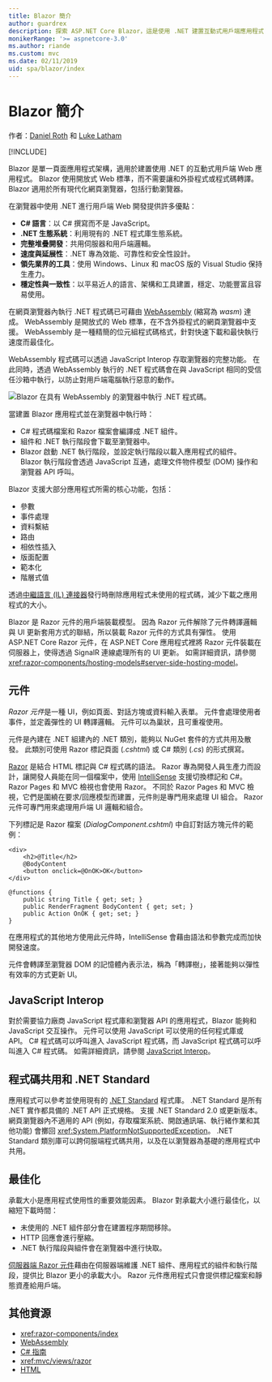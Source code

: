 ```yaml
---
title: Blazor 簡介
author: guardrex
description: 探索 ASP.NET Core Blazor，這是使用 .NET 建置互動式用戶端應用程式的全新方式，透過此方式建置的應用程式可在具有 WebAssembly 的瀏覽器中執行。
monikerRange: '>= aspnetcore-3.0'
ms.author: riande
ms.custom: mvc
ms.date: 02/11/2019
uid: spa/blazor/index
---
```

# <a name="introduction-to-blazor"></a>Blazor 簡介

作者：[Daniel Roth](https://github.com/danroth27) 和 [Luke Latham](https://github.com/guardrex)

[!INCLUDE[](~/includes/razor-components-preview-notice.md)]

Blazor 是單一頁面應用程式架構，適用於建置使用 .NET 的互動式用戶端 Web 應用程式。 Blazor 使用開放式 Web 標準，而不需要讓和外掛程式或程式碼轉譯。 Blazor 適用於所有現代化網頁瀏覽器，包括行動瀏覽器。

在瀏覽器中使用 .NET 進行用戶端 Web 開發提供許多優點：

* **C# 語言**：以 C# 撰寫而不是 JavaScript。
* **.NET 生態系統**：利用現有的 .NET 程式庫生態系統。
* **完整堆疊開發**：共用伺服器和用戶端邏輯。
* **速度與延展性**：.NET 專為效能、可靠性和安全性設計。
* **領先業界的工具**：使用 Windows、Linux 和 macOS 版的 Visual Studio 保持生產力。
* **穩定性與一致性**：以平易近人的語言、架構和工具建置，穩定、功能豐富且容易使用。

在網頁瀏覽器內執行 .NET 程式碼已可藉由 [WebAssembly](http://webassembly.org) (縮寫為 *wasm*) 達成。 WebAssembly 是開放式的 Web 標準，在不含外掛程式的網頁瀏覽器中支援。 WebAssembly 是一種精簡的位元組程式碼格式，針對快速下載和最快執行速度而最佳化。

WebAssembly 程式碼可以透過 JavaScript Interop 存取瀏覽器的完整功能。 在此同時，透過 WebAssembly 執行的 .NET 程式碼會在與 JavaScript 相同的受信任沙箱中執行，以防止對用戶端電腦執行惡意的動作。

![Blazor 在具有 WebAssembly 的瀏覽器中執行 .NET 程式碼。](index/_static/blazor.png)

當建置 Blazor 應用程式並在瀏覽器中執行時：

* C# 程式碼檔案和 Razor 檔案會編譯成 .NET 組件。
* 組件和 .NET 執行階段會下載至瀏覽器中。
* Blazor 啟動 .NET 執行階段，並設定執行階段以載入應用程式的組件。 Blazor 執行階段會透過 JavaScript 互通，處理文件物件模型 (DOM) 操作和瀏覽器 API 呼叫。

Blazor 支援大部分應用程式所需的核心功能，包括：

* 參數
* 事件處理
* 資料繫結
* 路由
* 相依性插入
* 版面配置
* 範本化
* 階層式值

透過[中繼語言 (IL) 連接器](xref:host-and-deploy/razor-components/configure-linker)發行時刪除應用程式未使用的程式碼，減少下載之應用程式的大小。

Blazor 是 Razor 元件的用戶端裝載模型。 因為 Razor 元件解除了元件轉譯邏輯與 UI 更新套用方式的聯結，所以裝載 Razor 元件的方式具有彈性。 使用 ASP.NET Core Razor 元件，在 ASP.NET Core 應用程式裡將 Razor 元件裝載在伺服器上，使得透過 SignalR 連線處理所有的 UI 更新。 如需詳細資訊，請參閱<xref:razor-components/hosting-models#server-side-hosting-model>。 

## <a name="components"></a>元件

*Razor 元件*是一種 UI，例如頁面、對話方塊或資料輸入表單。 元件會處理使用者事件，並定義彈性的 UI 轉譯邏輯。 元件可以為巢狀，且可重複使用。

元件是內建在 .NET 組建內的 .NET 類別，能夠以 NuGet 套件的方式共用及散發。 此類別可使用 Razor 標記頁面 (*.cshtml*) 或 C# 類別 (*.cs*) 的形式撰寫。

[Razor](xref:mvc/views/razor) 是結合 HTML 標記與 C# 程式碼的語法。 Razor 專為開發人員生產力而設計，讓開發人員能在同一個檔案中，使用 [IntelliSense](/visualstudio/ide/using-intellisense) 支援切換標記和 C#。 Razor Pages 和 MVC 檢視也會使用 Razor。 不同於 Razor Pages 和 MVC 檢視，它們是圍繞在要求/回應模型而建置，元件則是專門用來處理 UI 組合。 Razor 元件可專門用來處理用戶端 UI 邏輯和組合。

下列標記是 Razor 檔案 (*DialogComponent.cshtml*) 中自訂對話方塊元件的範例：

```cshtml
<div>
    <h2>@Title</h2>
    @BodyContent
    <button onclick=@OnOK>OK</button>
</div>

@functions {
    public string Title { get; set; }
    public RenderFragment BodyContent { get; set; }
    public Action OnOK { get; set; }
}
```

在應用程式的其他地方使用此元件時，IntelliSense 會藉由語法和參數完成而加快開發速度。

元件會轉譯至瀏覽器 DOM 的記憶體內表示法，稱為「轉譯樹」，接著能夠以彈性有效率的方式更新 UI。

## <a name="javascript-interop"></a>JavaScript Interop

對於需要協力廠商 JavaScript 程式庫和瀏覽器 API 的應用程式，Blazor 能夠和 JavaScript 交互操作。 元件可以使用 JavaScript 可以使用的任何程式庫或 API。 C# 程式碼可以呼叫進入 JavaScript 程式碼，而 JavaScript 程式碼可以呼叫進入 C# 程式碼。 如需詳細資訊，請參閱 [JavaScript Interop](xref:razor-components/javascript-interop)。

## <a name="code-sharing-and-net-standard"></a>程式碼共用和 .NET Standard

應用程式可以參考並使用現有的 [.NET Standard](/dotnet/standard/net-standard) 程式庫。 .NET Standard 是所有 .NET 實作都具備的 .NET API 正式規格。 支援 .NET Standard 2.0 或更新版本。 網頁瀏覽器內不適用的 API (例如，存取檔案系統、開啟通訊端、執行緒作業和其他功能) 會擲回 <xref:System.PlatformNotSupportedException>。 .NET Standard 類別庫可以跨伺服端程式碼共用，以及在以瀏覽器為基礎的應用程式中共用。

## <a name="optimization"></a>最佳化

承載大小是應用程式使用性的重要效能因素。 Blazor 對承載大小進行最佳化，以縮短下載時間：

* 未使用的 .NET 組件部分會在建置程序期間移除。
* HTTP 回應會進行壓縮。
* .NET 執行階段與組件會在瀏覽器中進行快取。

[伺服器端 Razor 元件](xref:razor-components/index)藉由在伺服器端維護 .NET 組件、應用程式的組件和執行階段，提供比 Blazor 更小的承載大小。 Razor 元件應用程式只會提供標記檔案和靜態資產給用戶端。

## <a name="additional-resources"></a>其他資源

* <xref:razor-components/index>
* [WebAssembly](http://webassembly.org/)
* [C# 指南](/dotnet/csharp/)
* <xref:mvc/views/razor>
* [HTML](https://www.w3.org/html/)
